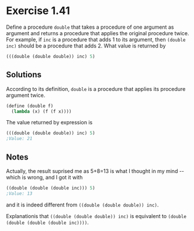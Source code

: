 Exercise 1.41
=============
Define a procedure `double` that takes a procedure of one argument as argument and returns a procedure that applies the original procedure twice. For example, if `inc` is a procedure that adds 1 to its argument, then `(double inc)` should be a procedure that adds 2. What value is returned by

```scheme
(((double (double double)) inc) 5)
```


Solutions
---------
According to its definition, `double` is a procedure that applies its procedure argument twice.

```scheme
(define (double f)
  (lambda (x) (f (f x))))
```

The value returned by expression is

```scheme
(((double (double double)) inc) 5)
;Value: 21
```


Notes
-----
Actually, the result suprised me as 5+8=13 is what I thought in my mind -- which is wrong, and I got it with

```scheme
((double (double (double inc))) 5)
;Value: 13
```

and it is indeed different from `((double (double double)) inc)`.

Explanationis that `((double (double double)) inc)` is equivalent to `(double (double (double (double inc))))`.
